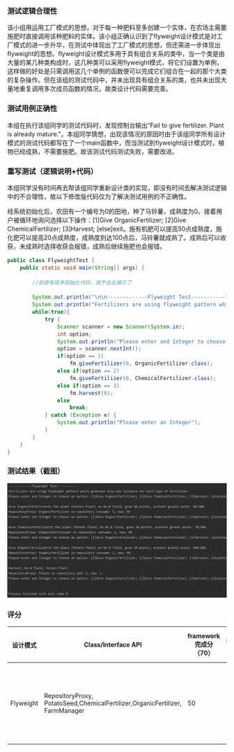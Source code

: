 ### 测试逻辑合理性

该小组用运用工厂模式的思想，对于每一种肥料至多创建一个实体，在农场主需要施肥时直接调用该种肥料的实体。该小组正确认识到了flyweight设计模式是对工厂模式的进一步升华，在测试中体现出了工厂模式的思想，但还需进一步体现出flyweight的思想。flyweight设计模式多用于具有组合关系的类中，当一个类是由大量的某几种类构成时，这几种类可以采用flyweight模式，将它们设置为单例，这样做的好处是只需调用这几个单例的函数便可以完成它们组合在一起的那个大类的复杂操作。但在该组的测试代码中，并未出现具有组合关系的类，也并未出现大量地重复调用多次成员函数的情况，故类设计代码需要完善。

### 测试用例正确性

本组在执行该组同学的测试代码时，发现控制台输出“Fail to give fertilizer. Plant is already mature."。本组同学猜想，出现该情况的原因时由于该组同学所有设计模式的测试代码都写在了一个main函数中，而当测试到flyweight设计模式时，植物已经成熟，不需要施肥。故该测试代码测试失败，需要改进。

### 重写测试（逻辑说明+代码）

本组同学没有时间再去帮该组同学重新设计类的实现，即没有时间去解决测试逻辑中的不合理性，故以下修改版代码仅为了解决测试用例的不正确性。

经系统初始化后，农田有一个编号为0的田地，种了马铃薯，成熟度为0。接着用户被循环地询问选择以下操作：[1]Give OrganicFertilizer; [2]Give ChemicalFertilizer; [3]Harvest; [else]exit。施有机肥可以提高50点成熟度，施化肥可以提高20点成熟度，成熟度到达100点后，马铃薯就成熟了。成熟后可以收获，未成熟时选择收获会报错，成熟后继续施肥也会报错。

```java
public class FlyweightTest {
    public static void main(String[] args) {
        
        //前面有很多初始化代码，就不在此展示了
        
        System.out.println("\n\n-------------Flyweight Test-----------");
        System.out.println("Fertilizers are using flyweight pattern which generate only one instance for each type of fertilizer.");
        while(true){
            try {
                Scanner scanner = new Scanner(System.in);
                int option;
                System.out.println("Please enter and Integer to choose an option: [1]Give OrganicFertilizer; [2]Give ChemicalFertilizer; [3]Harvest; [else]exit");
                option = scanner.nextInt();
                if(option == 1)
                    fm.giveFertilizer(0, OrganicFertilizer.class);
                else if(option == 2)
                    fm.giveFertilizer(0, ChemicalFertilizer.class);
                else if(option == 3)
                    fm.harvest(0);
                else
                    break;
            } catch (Exception e) {
                System.out.println("Please enter an Integer");
            }
        }
    }
}
```



### 测试结果（截图）

![Flyweight.png](https://github.com/doubleZ0108/Test-For-HappyFarm/blob/master/doc/img/Flyweight.png?raw=true)

### 评分

| 设计模式  | Class/Interface API                                          | framework完成分（70） | Sample program完成度（30） | 备注说明                                             |
| --------- | ------------------------------------------------------------ | --------------------- | -------------------------- | ---------------------------------------------------- |
| Flyweight | RepositoryProxy, PotatoSeed,ChemicalFertilizer,OrganicFertilizer, FarmManager | 50                    | 20                         | 扣分点已在”测试逻辑合理性“和”测试用例正确性“中说明。 |

